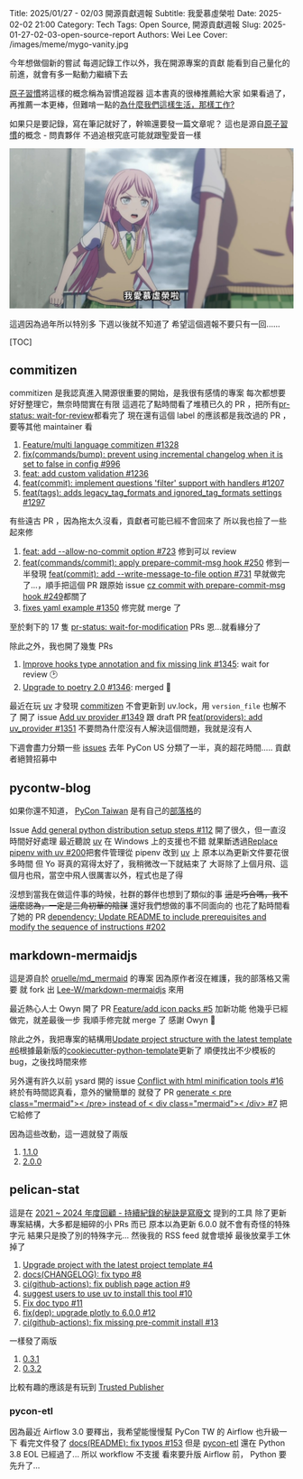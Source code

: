 Title: 2025/01/27 - 02/03 開源貢獻週報
Subtitle: 我愛慕虛榮啦
Date: 2025-02-02 21:00
Category: Tech
Tags: Open Source, 開源貢獻週報
Slug: 2025-01-27-02-03-open-source-report
Authors: Wei Lee
Cover: /images/meme/mygo-vanity.jpg

今年想做個新的嘗試
每週記錄工作以外，我在開源專案的貢獻
能看到自己量化的前進，就會有多一點動力繼續下去

<!--more-->

[原子習慣]({filename}/posts/book/2020/1-atomic-habit.md#16)將這樣的概念稱為習慣追蹤器
這本書真的很棒推薦給大家
如果看過了，再推薦一本更棒，但難啃一點的[為什麼我們這樣生活，那樣工作?]({filename}/posts/book/2015/08-the-power-of-habit.md)

如果只是要記錄，寫在筆記就好了，幹嘛還要發一篇文章呢？
這也是源自[原子習慣]({filename}/posts/book/2020/1-atomic-habit.md#17)的概念 - 問責夥伴
不過追根究底可能就跟聖愛音一樣

![mygo-vanity](/images/meme/mygo-vanity.jpg)

這週因為過年所以特別多
下週以後就不知道了
希望這個週報不要只有一回......

[TOC]

## commitizen
commitizen 是我認真進入開源很重要的開始，是我很有感情的專案
每次都想要好好整理它，無奈時間實在有限
這週花了點時間看了堆積已久的 PR ，把所有[pr-status: wait-for-review](https://github.com/commitizen-tools/commitizen/pulls?q=is%3Apr+is%3Aopen+label%3A%22pr-status%3A+wait-for-review%22)都看完了
現在還有這個 label 的應該都是我改過的 PR ，要等其他 maintainer 看

1. [Feature/multi language commitizen #1328](https://github.com/commitizen-tools/commitizen/pull/1328)
2. [fix(commands/bump): prevent using incremental changelog when it is set to false in config #996](https://github.com/commitizen-tools/commitizen/pull/996)
3. [feat: add custom validation #1236](https://github.com/commitizen-tools/commitizen/pull/1236)
4. [feat(commit): implement questions 'filter' support with handlers #1207](https://github.com/commitizen-tools/commitizen/pull/1207)
5. [feat(tags): adds legacy_tag_formats and ignored_tag_formats settings #1297](https://github.com/commitizen-tools/commitizen/pull/1297)

有些遠古 PR ，因為拖太久沒看，貢獻者可能已經不會回來了
所以我也撿了一些起來修

1. [feat: add --allow-no-commit option #723](https://github.com/commitizen-tools/commitizen/pull/723) 修到可以 review
2. [feat(commands/commit): apply prepare-commit-msg hook #250](https://github.com/commitizen-tools/commitizen/pull/250) 修到一半發現 [feat(commit): add --write-message-to-file option #731](https://github.com/commitizen-tools/commitizen/pull/731) 早就做完了...，順手把這個 PR 跟原始 issue [cz commit with prepare-commit-msg hook #249](https://github.com/commitizen-tools/commitizen/issues/249)都關了
3. [fixes yaml example #1350](https://github.com/commitizen-tools/commitizen/pull/1350) 修完就 merge 了

至於剩下的 17 隻 [pr-status: wait-for-modification] PRs
恩...就看緣分了

除此之外，我也開了幾隻 PRs

1. [Improve hooks type annotation and fix missing link #1345](https://github.com/commitizen-tools/commitizen/pull/1345): wait for review 🕑
2. [Upgrade to poetry 2.0 #1346](https://github.com/commitizen-tools/commitizen/pull/1346): merged 🙌

最近在玩 [uv] 才發現 [commitizen] 不會更新到 uv.lock，用 `version_file` 也解不了
開了 issue [Add uv provider #1349](https://github.com/commitizen-tools/commitizen/issues/1349) 跟 draft PR [feat(providers): add uv_provider #1351](https://github.com/commitizen-tools/commitizen/pull/1351)
不要問為什麼沒有人解決這個問題，我就是沒有人

下週會盡力分類一些 [issues](https://github.com/commitizen-tools/commitizen/issues)
去年 PyCon US 分類了一半，真的超花時間.....
貢獻者絕贊招募中

[pr-status: wait-for-modification]: https://github.com/commitizen-tools/commitizen/pulls?q=is%3Apr+is%3Aopen+label%3A%22pr-status%3A+wait-for-modification%22

[uv]: https://docs.astral.sh/uv/
[commitizen]: https://github.com/commitizen-tools/commitizen

## pycontw-blog
如果你還不知道， [PyCon Taiwan](https://tw.pycon.org/) 是有自己的[部落格](https://conf.python.tw/)的

Issue [Add general python distribution setup steps #112](https://github.com/pycontw/pycontw-blog/issues/112) 開了很久，但一直沒時間好好處理
最近聽說 [uv] 在 Windows 上的支援也不錯
就果斷透過[Replace pipenv with uv #200](https://github.com/pycontw/pycontw-blog/pull/200)把套件管理從 pipenv 改到 [uv] 上
原本以為更新文件要花很多時間
但 Yo 哥真的寫得太好了，我稍微改一下就結束了
大哥除了上個月飛、這個月也飛，當空中飛人很厲害以外，程式也是了得

沒想到當我在做這件事的時候，社群的夥伴也想到了類似的事
~~這是巧合嗎，我不這麼認為，一定是三角初華的陰謀~~
還好我們想做的事不同面向的
也花了點時間看了她的 PR [dependency: Update README to include prerequisites and modify the sequence of instructions #202](https://github.com/pycontw/pycontw-blog/pull/202)

## markdown-mermaidjs
這是源自於 [oruelle/md_mermaid](https://github.com/oruelle/md_mermaid) 的專案
因為原作者沒在維護，我的部落格又需要
就 fork 出 [Lee-W/markdown-mermaidjs](https://github.com/Lee-W/markdown-mermaidjs) 來用

最近熱心人士 Owyn 開了 PR [Feature/add icon packs #5](https://github.com/Lee-W/markdown-mermaidjs/pull/5) 加新功能
他幾乎已經做完，就差最後一步
我順手修完就 merge 了
感謝 Owyn 🙏

除此之外，我把專案的結構用[Update project structure with the latest template #6](https://github.com/Lee-W/markdown-mermaidjs/pull/6)根據最新版的[cookiecutter-python-template](https://github.com/Lee-W/cookiecutter-python-template/)更新了
順便找出不少模板的 bug，之後找時間來修

另外還有許久以前 ysard 開的 issue [Conflict with html minification tools #16](https://github.com/oruelle/md_mermaid/issues/16)
終於有時間認真看，意外的蠻簡單的
就發了 PR  [generate < pre class="mermaid">< /pre> instead of < div class="mermaid">< /div> #7](https://github.com/Lee-W/markdown-mermaidjs/pull/7) 把它給修了

因為這些改動，這一週就發了兩版

1. [1.1.0](https://pypi.org/project/markdown-mermaidjs/1.1.0)
2. [2.0.0](https://pypi.org/project/markdown-mermaidjs/2.0.0)


## pelican-stat

這是在 [2021 ~ 2024 年度回顧 - 持續紀錄的秘訣是寫廢文]({filename}/posts/gossiping/2025/1-2021-2024-yearly-review.rst) 提到的工具
除了更新專案結構，大多都是細碎的小 PRs 而已
原本以為更新 6.0.0 就不會有奇怪的特殊字元
結果只是換了別的特殊字元...
然後我的 RSS feed 就會壞掉
最後放棄手工休掉了

1. [Upgrade project with the latest project template #4](https://github.com/Lee-W/pelican-stat/pull/4)
2. [docs(CHANGELOG): fix typo #8](https://github.com/Lee-W/pelican-stat/pull/8)
3. [ci(github-actions): fix publish page action #9](https://github.com/Lee-W/pelican-stat/pull/9)
4. [suggest users to use uv to install this tool #10](https://github.com/Lee-W/pelican-stat/pull/10)
5. [Fix doc typo #11](https://github.com/Lee-W/pelican-stat/pull/11)
6. [fix(dep): upgrade plotly to 6.0.0 #12](https://github.com/Lee-W/pelican-stat/pull/12)
7. [ci(github-actions): fix missing pre-commit install #13](https://github.com/Lee-W/pelican-stat/pull/13)

一樣發了兩版

1. [0.3.1](https://pypi.org/project/pelican-stat/0.3.1/)
2. [0.3.2](https://pypi.org/project/pelican-stat/0.3.2/)

比較有趣的應該是有玩到 [Trusted Publisher](https://docs.pypi.org/trusted-publishers/)

### pycon-etl
因為最近 Airflow 3.0 要釋出，我希望能慢慢幫 PyCon TW 的 Airflow 也升級一下
看完文件發了 [docs(README): fix typos #153](https://github.com/pycontw/pycon-etl/pull/153)
但是 [pycon-etl](https://github.com/pycontw/pycon-etl/) 還在 Python 3.8
EOL 已經過了...
所以 workflow 不支援
看來要升版 Airflow 前， Python 要先升了...

